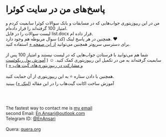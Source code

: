 # پاسخ‌های من در سایت کوئرا

من در این ریپوزیتوری جواب‌هایی که در مسابقات و بانک سوالات کوئرا سابمیت کردم و امتیاز 100 گرفته‌اند را قرار داده‌ام.
<br>
لیست سوالات را در فایل list.docx قرار داده ام.
<br>
همچنین در هر پاسخ لینک (کد) سوال مربوطه هم وجود دارد. ❤
<br>
برای دسترسی سریع‌تر همچنین می‌توانید 
<a href="https://github.com/EnAnsari/quera/blob/main/list.md">از این صفحه +</a>
 استفاده کنید.
<br><br>
شما هم می‌توانید با فرستادن جواب‌هایی که در لیست نیستند و امتیاز 100 پس از سابمیت گرفته‌اند به من در تکمیل این ریپوزیتوری کمک کنید. ☺ (
<a href="https://vrgl.ir/dZwVL">آموزش پول ریکوئست و مشارکت در ریپوزیتوری‌های گیت هاب +</a>
)
<br><br>
همچنین با دادن ستاره ⭐ به این ریپوزیتوری از آن حمایت کنید.
<br>
آموزش ساخت اکانت گیت‌هاب را در این مقاله (<a href="https://vrgl.ir/hGsW9">لینک +</a>) ببینید
</div>

<br><br>
<div dir="ltr">
  The fastest way to contact me is <a href="mailto:Rahmat2022a@gmail.com">my email</a>
  <br>
  second Email: <a href="mailto:En.Ansari@outlook.com">En.Ansari@outlook.com</a>
  <br>
  Telegram ID: <a href="https://t.me/EnAnsari">@EnAnsari</a>
  <br><br>
  Quera: <a href="https://quera.org/">quera.org</a>
</div>
